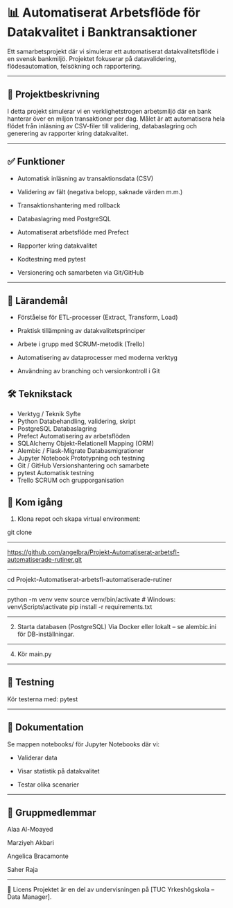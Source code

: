 
# 📊 Automatiserat Arbetsflöde för Datakvalitet i Banktransaktioner
Ett samarbetsprojekt där vi simulerar ett automatiserat datakvalitetsflöde i en svensk bankmiljö. Projektet fokuserar på datavalidering, flödesautomation, felsökning och rapportering.

---

## 📁 Projektbeskrivning
I detta projekt simulerar vi en verklighetstrogen arbetsmiljö där en bank hanterar över en miljon transaktioner per dag. Målet är att automatisera hela flödet från inläsning av CSV-filer till validering, databaslagring och generering av rapporter kring datakvalitet.

---

## ✅ Funktioner

- Automatisk inläsning av transaktionsdata (CSV)

- Validering av fält (negativa belopp, saknade värden m.m.)

- Transaktionshantering med rollback

- Databaslagring med PostgreSQL

- Automatiserat arbetsflöde med Prefect

- Rapporter kring datakvalitet

- Kodtestning med pytest

- Versionering och samarbeten via Git/GitHub

---

## 🧠 Lärandemål

- Förståelse för ETL-processer (Extract, Transform, Load)

- Praktisk tillämpning av datakvalitetsprinciper

- Arbete i grupp med SCRUM-metodik (Trello)

- Automatisering av dataprocesser med moderna verktyg

- Användning av branching och versionkontroll i Git

## 🛠 Teknikstack
 
 * Verktyg / Teknik	Syfte
 * Python	Databehandling, validering, skript
 * PostgreSQL	Databaslagring
 * Prefect	Automatisering av arbetsflöden
 * SQLAlchemy	Objekt-Relationell Mapping (ORM)
 * Alembic / Flask-Migrate	Databasmigrationer
 * Jupyter Notebook	Prototypning och testning
 * Git / GitHub	Versionshantering och samarbete
 * pytest	Automatisk testning
 * Trello	SCRUM och grupporganisation

## 🚀 Kom igång
1. Klona repot och skapa virtual environment:
   
git clone

---
https://github.com/angelbra/Projekt-Automatiserat-arbetsfl-automatiserade-rutiner.git

---

cd Projekt-Automatiserat-arbetsfl-automatiserade-rutiner

---

python -m venv venv
source venv/bin/activate  # Windows: venv\Scripts\activate
pip install -r requirements.txt

---

2. Starta databasen (PostgreSQL)
Via Docker eller lokalt – se alembic.ini för DB-inställningar.

---

4. Kör main.py

---

## 🧪 Testning
Kör testerna med:
pytest

---

## 📘 Dokumentation
Se mappen notebooks/ för Jupyter Notebooks där vi:

- Validerar data

- Visar statistik på datakvalitet

- Testar olika scenarier

---

## 👥 Gruppmedlemmar

Alaa Al-Moayed

Marziyeh Akbari

Angelica Bracamonte

Saher Raja

---

🧾 Licens
Projektet är en del av undervisningen på [TUC Yrkeshögskola – Data Manager].
